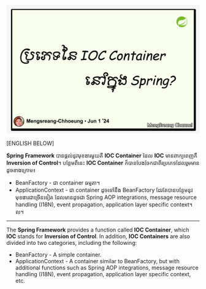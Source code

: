 ![what-are-the-types-of-ioc-container-in-spring](./images/what-are-the-types-of-ioc-container-in-spring.jpg "What are the types of IOC container in spring")

[ENGLISH BELOW]

**Spring Framework** បានផ្តល់នូវមុខងារមួយគឺ **IOC Container** ដែល **IOC** មានពាក្យពេញគឺ **Inversion of Control**។ បន្ថែមពីនេះ **IOC Container** ក៏បានបែងចែកជាពីរប្រភេទដែលរួមមានដូចខាងក្រោម៖

- BeanFactory - ជា container ធម្មតា។
- ApplicationContext - ជា container ដូចទៅនឹង BeanFactory ដែរតែបានបន្ថែមនូវមុខងារជាច្រើនទៀត ដែលមានដូចជា Spring AOP integrations, message resource handling (I18N), event propagation, application layer specific context។ល។

---

The **Spring Framework** provides a function called **IOC Container**, which **IOC** stands for **Inversion of Control**. In addition, **IOC Containers** are also divided into two categories, including the following:

- BeanFactory - A simple container.
- ApplicationContext - A container similar to BeanFactory, but with additional functions such as Spring AOP integrations, message resource handling (I18N), event propagation, application layer specific context, etc.
